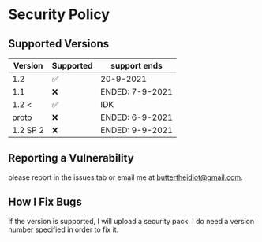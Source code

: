 # Security Policy

## Supported Versions


| Version | Supported          | support ends      |
| ------- | ------------------ | ------------------|
| 1.2     | :white_check_mark: | 20-9-2021         |
| 1.1     | :x:                | ENDED: 7-9-2021   |
| 1.2 <   | :white_check_mark: | IDK               |
| proto   | :x:                | ENDED: 6-9-2021   |
| 1.2 SP 2| :x:                | ENDED: 9-9-2021   |

## Reporting a Vulnerability
please report in the issues tab or email me at buttertheidiot@gmail.com. 
## How I Fix Bugs
If the version is supported, I will upload a security pack. I do need a version number specified in order to fix it.
